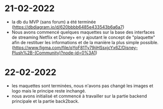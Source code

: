 # 21-02-2022
* la db du MVP (sans forum) a été terminée (https://dbdiagram.io/d/620bbbb6485e433543b6a6a7) </br>
* Nous avons commencé quelques maquettes sur la base des interfaces de streaming Netflix et Disney+ en y ajoutant le concept de "plaquette" afin de restituer les informations et de la manière la plus simple possible. (https://www.figma.com/file/qYoF81Ty79jiHSsxjcYx6Z/Disney-Plush%2B-(Community)?node-id=0%3A1)

# 22-02-2022
* les maquettes sont terminées, nous n'avons pas changé les images et logo mais le principe reste inchangé.
* nous avons initialisé et commencé à travailler sur la partie backend principale et la partie back2back.
